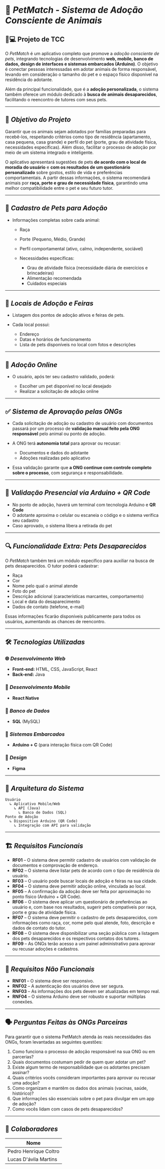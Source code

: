 # 🐾 *PetMatch - Sistema de Adoção Consciente de Animais*

## 📱💻 Projeto de TCC

O *PetMatch* é um aplicativo completo que promove a *adoção consciente de pets*, integrando tecnologias de desenvolvimento **web, mobile, banco de dados, design de interfaces e sistemas embarcados (Arduino)**. O objetivo é conectar pessoas interessadas em adotar animais de forma responsável, levando em consideração o tamanho do pet e o espaço físico disponível na residência do adotante.

Além da principal funcionalidade, que é a **adoção personalizada**, o sistema também oferece um módulo dedicado à **busca de animais desaparecidos**, facilitando o reencontro de tutores com seus pets.

---

## 🎯 *Objetivo do Projeto*

Garantir que os animais sejam adotados por famílias preparadas para recebê-los, respeitando critérios como tipo de residência (apartamento, casa pequena, casa grande) e perfil do pet (porte, grau de atividade física, necessidades específicas). Além disso, facilitar o processo de adoção por meio de um sistema integrado e inteligente.

O aplicativo apresentará sugestões de pets **de acordo com o local de moradia do usuário** e **com os resultados de um questionário personalizado** sobre gostos, estilo de vida e preferências comportamentais. A partir dessas informações, o sistema recomendará animais por **raça, porte e grau de necessidade física**, garantindo uma melhor compatibilidade entre o pet e seu futuro tutor.

---

## 🐶 *Cadastro de Pets para Adoção*

* Informações completas sobre cada animal:

  * Raça
  * Porte (Pequeno, Médio, Grande)
  * Perfil comportamental (ativo, calmo, independente, sociável)
  * Necessidades específicas:

    * Grau de atividade física (necessidade diária de exercícios e brincadeiras)
    * Alimentação recomendada
    * Cuidados especiais

---

## 📍 *Locais de Adoção e Feiras*

* Listagem dos pontos de adoção ativos e feiras de pets.
* Cada local possui:

  * Endereço
  * Datas e horários de funcionamento
  * Lista de pets disponíveis no local com fotos e descrições

---

## 🛒 *Adoção Online*

* O usuário, após ter seu cadastro validado, poderá:

  * Escolher um pet disponível no local desejado
  * Realizar a solicitação de adoção online

---

## ✅ *Sistema de Aprovação pelas ONGs*

* Cada solicitação de adoção ou cadastro de usuário com documentos passará por um processo de **validação manual feito pela ONG responsável** pelo animal ou ponto de adoção.
* A ONG terá **autonomia total** para aprovar ou recusar:

  * Documentos e dados do adotante
  * Adoções realizadas pelo aplicativo
* Essa validação garante que **a ONG continue com controle completo sobre o processo**, com segurança e responsabilidade.

---

## 📳 *Validação Presencial via Arduino + QR Code*

* No ponto de adoção, haverá um terminal com tecnologia Arduino e **QR Code**
* O adotante aproxima o celular ou escaneia o código e o sistema verifica seu cadastro
* Caso aprovado, o sistema libera a retirada do pet

---

## 🔍 *Funcionalidade Extra: Pets Desaparecidos*

O *PetMatch* também terá um módulo específico para auxiliar na busca de pets desaparecidos. O tutor poderá cadastrar:

* Raça
* Cor
* Nome pelo qual o animal atende
* Foto do pet
* Descrição adicional (características marcantes, comportamento)
* Local e data do desaparecimento
* Dados de contato (telefone, e-mail)

Essas informações ficarão disponíveis publicamente para todos os usuários, aumentando as chances de reencontro.

---

## 🛠 *Tecnologias Utilizadas*

### 🌐 *Desenvolvimento Web*

* **Front-end:** HTML, CSS, JavaScript, React
* **Back-end:** Java

### 📱 *Desenvolvimento Mobile*

* **React Native**

### 💾 *Banco de Dados*

* **SQL** (MySQL)

### 🔌 *Sistemas Embarcados*

* **Arduino + C** (para interação física com QR Code)

### 🎨 *Design*

* **Figma**

---

## 📑 *Arquitetura do Sistema*

```plaintext
Usuário
  ↳ Aplicativo Mobile/Web
    ↳ API (Java)
      ↳ Banco de Dados (SQL)
Ponto de Adoção
  ↳ Dispositivo Arduino (QR Code)
    ↳ Integração com API para validação
```

---

## 🏗 *Requisitos Funcionais*

* **RF01** – O sistema deve permitir cadastro de usuários com validação de documentos e comprovação de endereço.
* **RF02** – O sistema deve listar pets de acordo com o tipo de residência do usuário.
* **RF03** – O usuário pode buscar locais de adoção e feiras na sua cidade.
* **RF04** – O sistema deve permitir adoção online, vinculada ao local.
* **RF05** – A confirmação da adoção deve ser feita por aproximação no ponto físico (Arduino + QR Code).
* **RF06** – O sistema deve aplicar um questionário de preferências ao usuário e, com base nos resultados, sugerir pets compatíveis por raça, porte e grau de atividade física.
* **RF07** – O sistema deve permitir o cadastro de pets desaparecidos, com informações como raça, cor, nome pelo qual atende, foto, descrição e dados de contato do tutor.
* **RF08** – O sistema deve disponibilizar uma seção pública com a listagem dos pets desaparecidos e os respectivos contatos dos tutores.
* **RF09** – As ONGs terão acesso a um painel administrativo para aprovar ou recusar adoções e cadastros.

---

## 🔐 *Requisitos Não Funcionais*

* **RNF01** – O sistema deve ser responsivo.
* **RNF02** – A autenticação dos usuários deve ser segura.
* **RNF03** – As informações dos pets devem ser atualizadas em tempo real.
* **RNF04** – O sistema Arduino deve ser robusto e suportar múltiplas conexões.

---

## 🗣️ *Perguntas Feitas às ONGs Parceiras*

Para garantir que o sistema PetMatch atenda às reais necessidades das ONGs, foram levantadas as seguintes questões:

1. Como funciona o processo de adoção responsável na sua ONG ou em parcerias?
2. Quais documentos costumam pedir de quem quer adotar um pet?
3. Existe algum termo de responsabilidade que os adotantes precisam assinar?
4. Quais critérios vocês consideram importantes para aprovar ou recusar uma adoção?
5. Como organizam e mantêm os dados dos animais (vacinas, saúde, histórico)?
6. Que informações são essenciais sobre o pet para divulgar em um app de adoção?
7. Como vocês lidam com casos de pets desaparecidos?

---

## 🤝 *Colaboradores*

| Nome                  |
| --------------------- |
| Pedro Henrique Coltro |
| Lucas D'ávila Martins |
